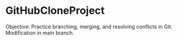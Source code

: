 <!-- This is the description of my repo -->

# GitHubCloneProject
Objective: Practice branching, merging, and resolving conflicts in Git.
M o d i f i c a t i o n   i n   m a i n   b r a n c h .  
 